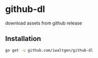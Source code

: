 # github-dl

download assets from github release

## Installation

```sh
go get -u github.com/iwaltgen/github-dl
```
